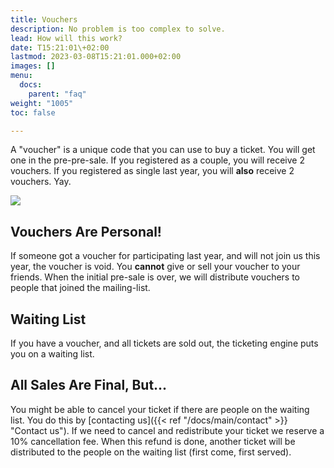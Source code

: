 ```yaml
---
title: Vouchers
description: No problem is too complex to solve.
lead: How will this work?
date: T15:21:01\+02:00
lastmod: 2023-03-08T15:21:01.000+02:00
images: []
menu: 
  docs:
    parent: "faq"
weight: "1005"
toc: false

---
```

A "voucher" is a unique code that you can use to buy a ticket. You will get one in the pre-pre-sale.
If you registered as a couple, you will receive 2 vouchers. If you registered as single last year, you will **also** receive 2 vouchers. Yay.

![](/images/how-to-voucher.gif)

## Vouchers Are Personal!

If someone got a voucher for participating last year, and will not join us this year, the voucher is void.
You **cannot** give or sell your voucher to your friends. When the initial pre-sale is over, we will distribute vouchers to people that joined the mailing-list.

## Waiting List

If you have a voucher, and all tickets are sold out, the ticketing engine puts you on a waiting list.

## All Sales Are Final, But...

You might be able to cancel your ticket if there are people on the waiting list. You do this by [contacting us]({{< ref "/docs/main/contact" >}} "Contact us"). If we need to cancel and redistribute your ticket we reserve a 10% cancellation fee.
When this refund is done, another ticket will be distributed to the people on the waiting list (first come, first served).
